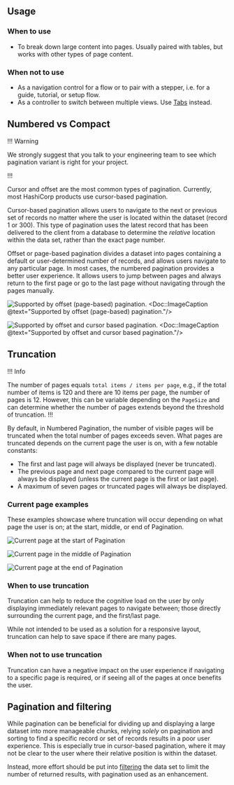 ## Usage

### When to use

- To break down large content into pages. Usually paired with tables, but works with other types of page content.

### When not to use

- As a navigation control for a flow or to pair with a stepper, i.e. for a guide, tutorial, or setup flow.
- As a controller to switch between multiple views. Use [Tabs](/components/tabs/) instead.

## Numbered vs Compact

!!! Warning 

We strongly suggest that you talk to your engineering team to see which pagination variant is right for your project.

!!!

Cursor and offset are the most common types of pagination. Currently, most HashiCorp products use cursor-based pagination.

Cursor-based pagination allows users to navigate to the next or previous set of records no matter where the user is located within the dataset (record 1 or 300). This type of pagination uses the latest record that has been delivered to the client from a database to determine the _relative_ location within the data set, rather than the exact page number.

Offset or page-based pagination divides a dataset into pages containing a default or user-determined number of records, and allows users navigate to any particular page. In most cases, the numbered pagination provides a better user experience. It allows users to jump between pages and always return to the first page or go to the last page without navigating through the pages manually.

![Supported by offset (page-based) pagination.](/assets/components/pagination/pagination-offset-example.png)
<Doc::ImageCaption @text="Supported by offset (page-based) pagination."/>

![Supported by offset and cursor based pagination.](/assets/components/pagination/pagination-cursor-example.png)
<Doc::ImageCaption @text="Supported by offset and cursor based pagination."/>

## Truncation

!!! Info

The number of pages equals `total items / items per page`, e.g., if the total number of items is 120 and there are 10 items per page, the number of pages is 12. However, this can be variable depending on the `PageSize` and can determine whether the number of pages extends beyond the threshold of truncation.
!!!

By default, in Numbered Pagination, the number of visible pages will be truncated when the total number of pages exceeds seven. What pages are truncated depends on the current page the user is on, with a few notable constants:

- The first and last page will always be displayed (never be truncated).
- The previous page and next page compared to the current page will always be displayed (unless the current page is the first or last page).
- A maximum of seven pages or truncated pages will always be displayed.

### Current page examples

These examples showcase where truncation will occur depending on what page the user is on; at the start, middle, or end of Pagination.

![Current page at the start of Pagination](/assets/components/pagination/pagination-truncation-start.png)

![Current page in the middle of Pagination](/assets/components/pagination/pagination-truncation-middle.png)

![Current page at the end of Pagination](/assets/components/pagination/pagination-truncation-end.png)

### When to use truncation

Truncation can help to reduce the cognitive load on the user by only displaying immediately relevant pages to navigate between; those directly surrounding the current page, and the first/last page.

While not intended to be used as a solution for a responsive layout, truncation can help to save space if there are many pages.

### When not to use truncation

Truncation can have a negative impact on the user experience if navigating to a specific page is required, or if seeing all of the pages at once benefits the user.

## Pagination and filtering

While pagination can be beneficial for dividing up and displaying a large dataset into more manageable chunks, relying _solely_ on pagination and sorting to find a specific record or set of records results in a poor user experience. This is especially true in cursor-based pagination, where it may not be clear to the user where their relative position is within the dataset.

Instead, more effort should be put into [filtering](/patterns/filter-patterns) the data set to limit the number of returned results, with pagination used as an enhancement.